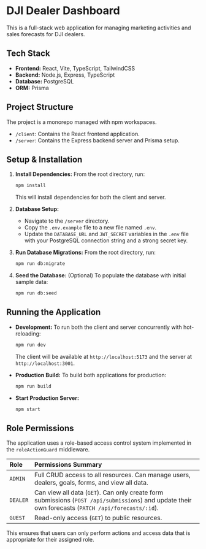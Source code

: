 # DJI Dealer Dashboard

This is a full-stack web application for managing marketing activities and sales forecasts for DJI dealers.

## Tech Stack

- **Frontend:** React, Vite, TypeScript, TailwindCSS
- **Backend:** Node.js, Express, TypeScript
- **Database:** PostgreSQL
- **ORM:** Prisma

## Project Structure

The project is a monorepo managed with npm workspaces.

- `/client`: Contains the React frontend application.
- `/server`: Contains the Express backend server and Prisma setup.

## Setup & Installation

1.  **Install Dependencies:** From the root directory, run:
    ```bash
    npm install
    ```
    This will install dependencies for both the client and server.

2.  **Database Setup:**
    - Navigate to the `/server` directory.
    - Copy the `.env.example` file to a new file named `.env`.
    - Update the `DATABASE_URL` and `JWT_SECRET` variables in the `.env` file with your PostgreSQL connection string and a strong secret key.

3.  **Run Database Migrations:** From the root directory, run:
    ```bash
    npm run db:migrate
    ```

4.  **Seed the Database:** (Optional) To populate the database with initial sample data:
    ```bash
    npm run db:seed
    ```

## Running the Application

-   **Development:** To run both the client and server concurrently with hot-reloading:
    ```bash
    npm run dev
    ```
    The client will be available at `http://localhost:5173` and the server at `http://localhost:3001`.

-   **Production Build:** To build both applications for production:
    ```bash
    npm run build
    ```

-   **Start Production Server:**
    ```bash
    npm start
    ```

## Role Permissions

The application uses a role-based access control system implemented in the `roleActionGuard` middleware.

| Role   | Permissions Summary                                                                                                 |
| :----- | :------------------------------------------------------------------------------------------------------------------ |
| `ADMIN`  | Full CRUD access to all resources. Can manage users, dealers, goals, forms, and view all data.                      |
| `DEALER` | Can view all data (`GET`). Can only create form submissions (`POST /api/submissions`) and update their own forecasts (`PATCH /api/forecasts/:id`). |
| `GUEST`  | Read-only access (`GET`) to public resources.                                                                       |

This ensures that users can only perform actions and access data that is appropriate for their assigned role.
